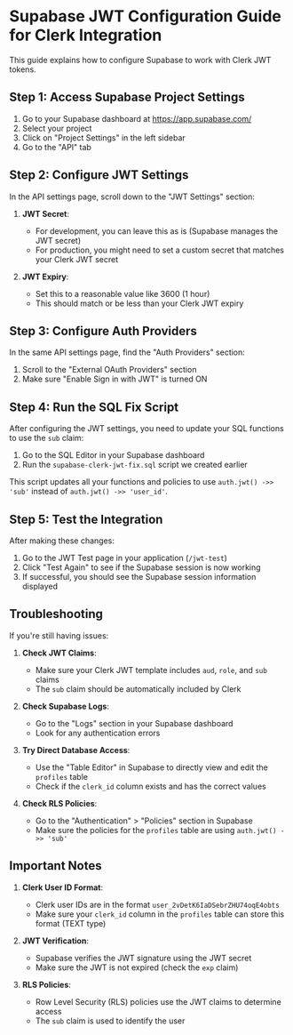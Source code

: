# Supabase JWT Configuration Guide for Clerk Integration

This guide explains how to configure Supabase to work with Clerk JWT tokens.

## Step 1: Access Supabase Project Settings

1. Go to your Supabase dashboard at https://app.supabase.com/
2. Select your project
3. Click on "Project Settings" in the left sidebar
4. Go to the "API" tab

## Step 2: Configure JWT Settings

In the API settings page, scroll down to the "JWT Settings" section:

1. **JWT Secret**:
   - For development, you can leave this as is (Supabase manages the JWT secret)
   - For production, you might need to set a custom secret that matches your Clerk JWT secret

2. **JWT Expiry**:
   - Set this to a reasonable value like 3600 (1 hour)
   - This should match or be less than your Clerk JWT expiry

## Step 3: Configure Auth Providers

In the same API settings page, find the "Auth Providers" section:

1. Scroll to the "External OAuth Providers" section
2. Make sure "Enable Sign in with JWT" is turned ON

## Step 4: Run the SQL Fix Script

After configuring the JWT settings, you need to update your SQL functions to use the `sub` claim:

1. Go to the SQL Editor in your Supabase dashboard
2. Run the `supabase-clerk-jwt-fix.sql` script we created earlier

This script updates all your functions and policies to use `auth.jwt() ->> 'sub'` instead of `auth.jwt() ->> 'user_id'`.

## Step 5: Test the Integration

After making these changes:

1. Go to the JWT Test page in your application (`/jwt-test`)
2. Click "Test Again" to see if the Supabase session is now working
3. If successful, you should see the Supabase session information displayed

## Troubleshooting

If you're still having issues:

1. **Check JWT Claims**:
   - Make sure your Clerk JWT template includes `aud`, `role`, and `sub` claims
   - The `sub` claim should be automatically included by Clerk

2. **Check Supabase Logs**:
   - Go to the "Logs" section in your Supabase dashboard
   - Look for any authentication errors

3. **Try Direct Database Access**:
   - Use the "Table Editor" in Supabase to directly view and edit the `profiles` table
   - Check if the `clerk_id` column exists and has the correct values

4. **Check RLS Policies**:
   - Go to the "Authentication" > "Policies" section in Supabase
   - Make sure the policies for the `profiles` table are using `auth.jwt() ->> 'sub'`

## Important Notes

1. **Clerk User ID Format**:
   - Clerk user IDs are in the format `user_2vDetK6IaDSebrZHU74oqE4obts`
   - Make sure your `clerk_id` column in the `profiles` table can store this format (TEXT type)

2. **JWT Verification**:
   - Supabase verifies the JWT signature using the JWT secret
   - Make sure the JWT is not expired (check the `exp` claim)

3. **RLS Policies**:
   - Row Level Security (RLS) policies use the JWT claims to determine access
   - The `sub` claim is used to identify the user
